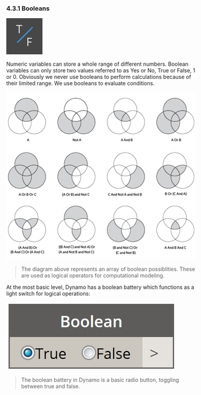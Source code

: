 ### 4.3.1 Booleans
![](../images/icons/DSCoreNodesUI-BoolSelector-Large.png)

Numeric variables can store a whole range of different numbers. Boolean
variables can only store two values referred to as Yes or No, True or False,
1 or 0. Obviously we never use booleans to perform calculations because of their
limited range. We use booleans to evaluate conditions.

![bool](images/4-3/4-3-1/venn1.png)
> The diagram above represents an array of boolean possiblities.  These are used as logical operators for computational modeling.

At the most basic level, Dynamo has a boolean battery which functions as a light switch for logical operations:

![bool](images/4-3/4-3-1/01-battery.png)
> The boolean battery in Dynamo is a basic radio button, toggling between true and false.


